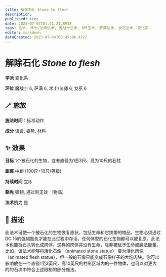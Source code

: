 ```yaml
---
title: 解除石化 Stone to flesh
description: 
published: true
date: 2023-07-04T01:41:24.891Z
tags: 法术, 术士/法师法术, 魔战士法术, 6环法术, 萨满法术, 女巫法术, 变化系
editor: markdown
dateCreated: 2023-07-04T00:45:06.427Z
---
```


# **解除石化** *Stone to flesh*

**学派** 变化系 

**环位** 魔战士 6, 萨满 6, 术士/法师 6, 女巫 6

## 🪄 施放

**施法时间** 1 标准动作

**成分** 语言, 姿势, 材料

## ✨ 效果 

**目标** 1个被石化的生物，或者直径为1至3尺、高为10尺的石柱 

**距离** 中距 (100尺+10尺/等级)  

**持续时间** 立即 

**豁免** 强韧, 通过则无效 （物品）

**法术抗力** 是

## 📖 描述

此法术可使一个被石化的生物恢复原状，包括生命和它携带的物品。生物必须通过DC 15的强韧豁免才能在此过程中存活。任何体型的石化生物都可以被复原。此法术也能将石头转化成肉体。这样的肉体并没有生命，除非被赋予生命或魔法能量。比如，该法术能够将活化石像 （animated stone statue） 变为活化肉像 （animated flesh statue），但一般的石像只能变成石像样子的大坨肉块。你可以影响放在一个直径1至3英尺，高10英尺的柱形区域内的一件物体，也可以对更大的的石块中符合上述限制的部分施法。
    
